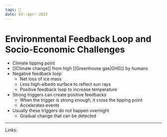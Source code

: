 ```yaml
---
tags: 🌱
date: 03--Apr--2023
---
```


# Environmental Feedback Loop and Socio-Economic Challenges

- Climate tipping point
- [[Climate change]] from high [[Greenhouse gas|GHG]] by humans
- Negative feedback loop
    - Net loss of ice mass
    - Less high-albedo surface to reflect sun rays
    - Positive feedback loop to increase temperature
- Strong triggers can create positive feedbacks
    - When the trigger is strong enough, it cross the tipping point
    - Accelerates events
- Usually these triggers do not happen overnight
    - Gradual change that can be detected

---
Links: 